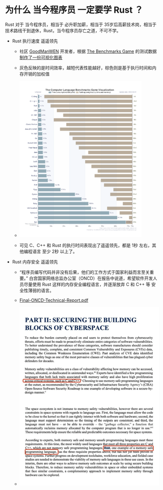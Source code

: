 # 为什么 当今程序员 一定要学 Rust ？

Rust 对于 当今程序员，相当于 必升职加薪，相当于 35岁后高薪技术岗，相当于 技术路线干到退休，Rust，当今程序员存亡之道，不可不学。

- Rust 执行速度 遥遥领先

    - 社区 [GoodManWEN](https://github.com/GoodManWEN/Programming-Language-Benchmarks-Visualization) 开发者，根据 [The Benchmarks Game](https://benchmarksgame-team.pages.debian.net/benchmarksgame/index.html) 的测试数据 [制作了一份可视化图表](https://goodmanwen.github.io/Programming-Language-Benchmarks-Visualization)

    - 灰色反映的是时间效率，越短代表性能越好，棕色则是基于执行时间和内存开销的加权值

    - <img src="rust/imgs/the_benchmarks_game.png" alt="the_benchmarks_game" style="zoom:50%;" />

    - 可见 C、C++ 和 Rust 的执行时间表现出了遥遥领先，都是 1秒 左右，其他编程语言 至少 2秒 以上了。

- Rust 内存安全 遥遥领先

    - “程序员编写代码并非没有后果，他们的⼯作⽅式于国家利益而言至关重要。” 白宫国家网络总监办公室（ONCD）在报告中说道，希望软件开发人员尽量使用 Rust 这样的内存安全编程语言，并逐渐放弃 C 和 C++ 等 安全性薄弱的语言。

    - [Final-ONCD-Technical-Report.pdf](https://www.whitehouse.gov/wp-content/uploads/2024/02/Final-ONCD-Technical-Report.pdf)

    - <img src="rust/imgs/part.png" alt="the_benchmarks_game" style="zoom:75%;" />